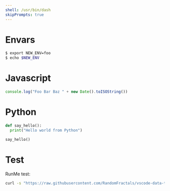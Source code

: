 ```yaml
---
shell: /usr/bin/dash
skipPrompts: true
---
```


# Envars

```sh { name=envvar id=01HEQJD2W7NC52ZHYMRDAGY289 category=cat1 interactive=true }
$ export NEW_ENV=foo
$ echo $NEW_ENV

```

# Javascript

```javascript { name=demo-js category=cat1 closeTerminalOnSuccess=false interactive=true }
console.log("Foo Bar Baz " + new Date().toISOString())

```

# Python

```python { name=demo-python category=cat1 closeTerminalOnSuccess=false interactive=true interpreter=python3 }
def say_hello():
  print("Hello world from Python")

say_hello()

```

# Test

RunMe test:

```sh { category=cat1 interactive=false mimeType=application/geo+json }
curl -s "https://raw.githubusercontent.com/RandomFractals/vscode-data-table/main/data/world-lakes.geojson"

```

